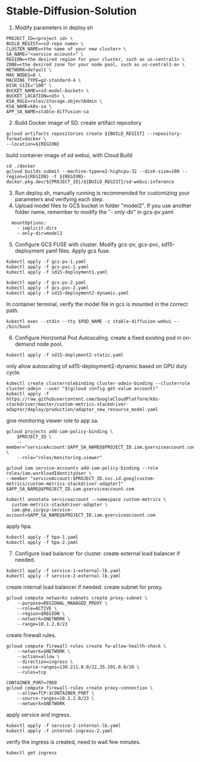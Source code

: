 # Stable-Diffusion-Solution
1. Modify parameters in deploy.sh
```
PROJECT_ID=<project id> \
BUILD_REGIST=<sd-repo name> \
CLUSTER_NAME=<the name of your new cluster> \
SA_NAME="<service account>" \
REGION=<the desired region for your cluster, such as us-central1> \
ZONE=<the desired zone for your node pool, such as us-central1-a> \
NETWORK=default \
MAX_NODES=8 \
MACHINE_TYPE=g2-standard-4 \
DISK_SIZE="100" \
BUCKET_NAME=<sd-model-bucket> \
BUCKET_LOCATION=<US> \
KSA_ROLE=roles/storage.objectAdmin \
KSA_NAME=k8s-sa \
APP_SA_NAME=stable-diffusion-sa
```
2. Build Docker image of SD.
create artifact repository
```
gcloud artifacts repositories create ${BUILD_REGIST} --repository-format=docker \
--location=${REGION}
```
build container image of sd webui, with Cloud Build
```
cd ./docker
gcloud builds submit --machine-type=e2-highcpu-32 --disk-size=100 --region=${REGION} -t ${REGION}-docker.pkg.dev/${PROJECT_ID}/${BUILD_REGIST}/sd-webui:inference 
```
3. Run deploy.sh, manually running is recommended for customizing your parameters and verifying each step.  
4. Upload model files to GCS bucket in folder "model2". If you use another folder name, remember to modify the "- only-dir" in gcs-pv.yaml
```
  mountOptions:
    - implicit-dirs
    - only-dir=model2
```
5. Configure GCS FUSE with cluster.
Modify gcs-pv, gcs-pvc, sd15-deployment yaml files.
Apply gcs fuse.
```
kubectl apply -f gcs-pv-1.yaml
kubectl apply -f gcs-pvc-1.yaml
kubectl apply -f sd15-deployment1.yaml
```
```
kubectl apply -f gcs-pv-2.yaml
kubectl apply -f gcs-pvc-2.yaml
kubectl apply -f sd15-deployment2-dynamic.yaml
```
In container terminal, verify the model file in gcs is mounted in the correct path.
```
kubectl exec --stdin --tty $POD_NAME -c stable-diffusion-webui -- /bin/bash
```
6. Configure Horizontal Pod Autoscaling.
create a fixed existing pod in on-demand node pool.
```
kubectl apply -f sd15-deplyment2-static.yaml
```
only allow autoscaling of sd15-deployment2-dynamic based on GPU duty cycle.
```
kubectl create clusterrolebinding cluster-admin-binding --clusterrole cluster-admin --user "$(gcloud config get-value account)"
kubectl apply -f https://raw.githubusercontent.com/GoogleCloudPlatform/k8s-stackdriver/master/custom-metrics-stackdriver-adapter/deploy/production/adapter_new_resource_model.yaml
```

give monitoring viewer role to app sa.
```
gcloud projects add-iam-policy-binding \
    $PROJECT_ID \
    --member="serviceAccount:$APP_SA_NAME@$PROJECT_ID.iam.gserviceaccount.com" \
    --role="roles/monitoring.viewer"

gcloud iam service-accounts add-iam-policy-binding --role  roles/iam.workloadIdentityUser \
--member "serviceAccount:$PROJECT_ID.svc.id.goog[custom-metrics/custom-metrics-stackdriver-adapter]" $APP_SA_NAME@$PROJECT_ID.iam.gserviceaccount.com

kubectl annotate serviceaccount --namespace custom-metrics \
  custom-metrics-stackdriver-adapter \
  iam.gke.io/gcp-service-account=$APP_SA_NAME@$PROJECT_ID.iam.gserviceaccount.com
```
apply hpa.
```
kubectl apply -f hpa-1.yaml
kubectl apply -f hpa-2.yaml
```
7. Configure load balancer for cluster.
create external load balancer if needed.
```
kubectl apply -f service-1-external-lb.yaml
kubectl apply -f service-2-external-lb.yaml
```

create internal load balancer if needed.
create subnet for proxy.
```
gcloud compute networks subnets create proxy-subnet \
    --purpose=REGIONAL_MANAGED_PROXY \
    --role=ACTIVE \
    --region=$REGION \
    --network=$NETWORK \
    --range=10.1.2.0/23
```
create firewall rules. 
```
gcloud compute firewall-rules create fw-allow-health-check \
    --network=$NETWORK \
    --action=allow \
    --direction=ingress \
    --source-ranges=130.211.0.0/22,35.191.0.0/16 \
    --rules=tcp

CONTAINER_PORT=7860
gcloud compute firewall-rules create proxy-connection \
    --allow=TCP:$CONTAINER_PORT \
    --source-ranges=10.1.2.0/23 \
    --network=$NETWORK
```
apply service and ingress.
```
kubectl apply -f service-2-internal-lb.yaml
kubectl apply -f internal-ingress-2.yaml
```
verify the ingress is created, need to wait few minutes.
```
kubectl get ingress
```
